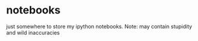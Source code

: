 notebooks
=========

just somewhere to store my ipython notebooks.  Note: may contain stupidity and wild inaccuracies
